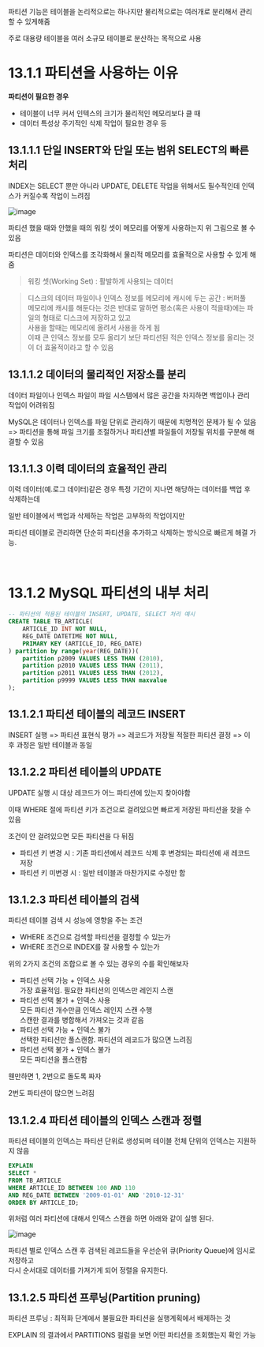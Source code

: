 파티션 기능은 테이블을 논리적으로는 하나지만 물리적으로는 여러개로 분리해서 관리할 수 있게해줌

주로 대용량 테이블을 여러 소규모 테이블로 분산하는 목적으로 사용

# 13.1.1 파티션을 사용하는 이유

**파티션이 필요한 경우**
+ 테이블이 너무 커서 인텍스의 크기가 물리적인 메모리보다 클 때
+ 데이터 특성상 주기적인 삭제 작업이 필요한 경우 등

## 13.1.1.1 단일 INSERT와 단일 또는 범위 SELECT의 빠른 처리

INDEX는 SELECT 뿐만 아니라 UPDATE, DELETE 작업을 위해서도 필수적인데 인덱스가 커질수록 작업이 느려짐

![image](https://github.com/RealMySQL-Study/REAL_MYSQL_STUDY/assets/92290312/48f90191-d5d0-486f-b8c0-97a96306f7ab)

파티션 했을 때와 안했을 때의 워킹 셋이 메모리를 어떻게 사용하는지 위 그림으로 볼 수 있음

파티션은 데이터와 인덱스를 조각화해서 물리적 메모리를 효율적으로 사용할 수 있게 해줌
> 워킹 셋(Working Set) : 활발하게 사용되는 데이터

> 디스크의 데이터 파일이나 인덱스 정보를 메모리에 캐시에 두는 공간 : 버퍼풀<br>
> 메모리에 캐시를 해둔다는 것은 반대로 말하면 평소(혹은 사용이 적을때)에는 파일의 형태로 디스크에 저장하고 있고<br>
> 사용을 할때는 메모리에 올려서 사용을 하게 됨<br>
> 이때 큰 인덱스 정보를 모두 올리기 보단 파티션된 적은 인덱스 정보를 올리는 것이 더 효율적이라고 할 수 있음


## 13.1.1.2 데이터의 물리적인 저장소를 분리

데이터 파일이나 인덱스 파일이 파일 시스템에서 많은 공간을 차지하면 백업이나 관리 작업이 어려워짐

MySQL은 데이터나 인덱스를 파일 단위로 관리하기 때문에 치명적인 문제가 될 수 있음<br>
=> 파티션을 통해 파일 크기를 조절하거나 파티션별 파일들이 저장될 위치를 구분해 해결할 수 있음

## 13.1.1.3 이력 데이터의 효율적인 관리

이력 데이터(예.로그 데이터)같은 경우 특정 기간이 지나면 해당하는 데이터를 백업 후 삭제하는데

일반 테이블에서 백업과 삭제하는 작업은 고부하의 작업이지만

파티션 테이블로 관리하면 단순히 파티션을 추가하고 삭제하는 방식으로 빠르게 해결 가능.


<br>

# 13.1.2 MySQL 파티션의 내부 처리

```sql
-- 파티션의 적용된 테이블의 INSERT, UPDATE, SELECT 처리 예시
CREATE TABLE TB_ARTICLE(
	ARTICLE_ID INT NOT NULL,
    REG_DATE DATETIME NOT NULL,
    PRIMARY KEY (ARTICLE_ID, REG_DATE)
) partition by range(year(REG_DATE))(
	partition p2009 VALUES LESS THAN (2010),
    partition p2010 VALUES LESS THAN (2011),
    partition p2011 VALUES LESS THAN (2012),
    partition p9999 VALUES LESS THAN maxvalue
);
```

## 13.1.2.1 파티션 테이블의 레코드 INSERT

INSERT 실행 => 파티션 표현식 평가 => 레코드가 저장될 적절한 파티션 결정 => 이후 과정은 일반 테이블과 동일

## 13.1.2.2 파티션 테이블의 UPDATE

UPDATE 실행 시 대상 레코드가 어느 파티션에 있는지 찾아야함

이때 WHERE 절에 파티션 키가 조건으로 걸려있으면 빠르게 저장된 파티션을 찾을 수 있음

조건이 안 걸려있으면 모든 파티션을 다 뒤짐

+ 파티션 키 변경 시 : 기존 파티션에서 레코드 삭제 후 변경되는 파티션에 새 레코드 저장
+ 파티션 키 미변경 시 : 일반 테이블과 마찬가지로 수정만 함

## 13.1.2.3 파티션 테이블의 검색

파티션 테이블 검색 시 성능에 영향을 주는 조건
+ WHERE 조건으로 검색할 파티션을 결정할 수 있는가
+ WHERE 조건으로 INDEX를 잘 사용할 수 있는가

위의 2가지 조건의 조합으로 볼 수 있는 경우의 수를 확인해보자

+ 파티션 선택 가능 + 인덱스 사용<br>
  가장 효율적임. 필요한 파티션의 인덱스만 레인지 스캔
+ 파티션 선택 불가 + 인덱스 사용<br>
  모든 파티션 개수만큼 인덱스 레인지 스캔 수행<br>
  스캔한 결과를 병합해서 가져오는 것과 같음
+ 파티션 선택 가능 + 인덱스 불가<br>
  선택한 파티션만 풀스캔함. 파티션의 레코드가 많으면 느려짐
+ 파티션 선택 불가 + 인덱스 불가<br>
  모든 파티션을 풀스캔함

웬만하면 1, 2번으로 돌도록 짜자

2번도 파티션이 많으면 느려짐

## 13.1.2.4 파티션 테이블의 인덱스 스캔과 정렬

파티션 테이블의 인덱스는 파티션 단위로 생성되며 테이블 전체 단위의 인덱스는 지원하지 않음

```sql
EXPLAIN
SELECT *
FROM TB_ARTICLE
WHERE ARTICLE_ID BETWEEN 100 AND 110
AND REG_DATE BETWEEN '2009-01-01' AND '2010-12-31'
ORDER BY ARTICLE_ID;
```

위처럼 여러 파티션에 대해서 인덱스 스캔을 하면 아래와 같이 실행 된다.

![image](https://github.com/RealMySQL-Study/REAL_MYSQL_STUDY/assets/92290312/d86de844-bcb9-4dec-b097-d9b8a332d04a)

파티션 별로 인덱스 스캔 후 검색된 레코드들을 우선순위 큐(Priority Queue)에 임시로 저장하고<br>
다시 순서대로 데이터를 가져가게 되어 정렬을 유지한다.

## 13.1.2.5 파티션 프루닝(Partition pruning)

파티션 프루닝 : 최적화 단계에서 불필요한 파티션을 실행계획에서 배제하는 것

EXPLAIN 의 결과에서 PARTITIONS 컬럼을 보면 어떤 파티션을 조회했는지 확인 가능
